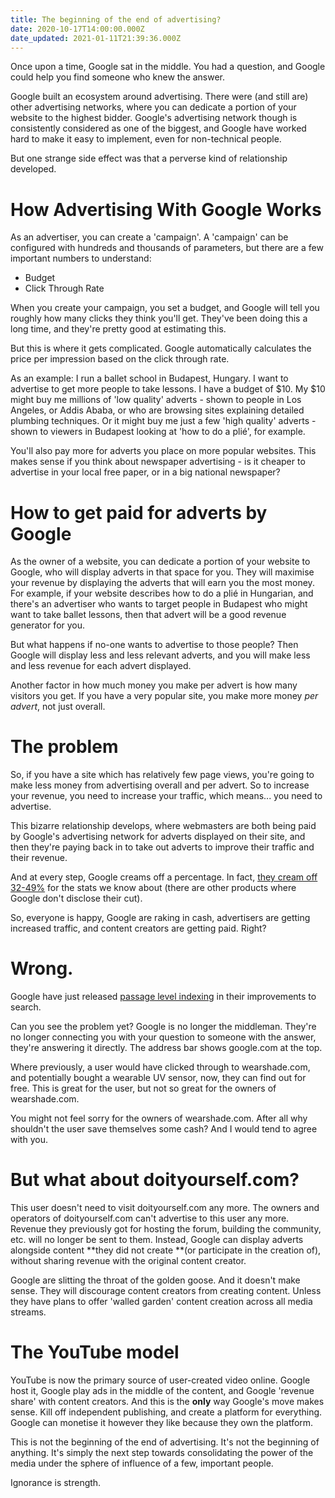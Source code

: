 ```yaml
---
title: The beginning of the end of advertising?
date: 2020-10-17T14:00:00.000Z
date_updated: 2021-01-11T21:39:36.000Z
---
```


Once upon a time, Google sat in the middle. You had a question, and Google could help you find someone who knew the answer.

Google built an ecosystem around advertising. There were (and still are) other advertising networks, where you can dedicate a portion of your website to the highest bidder. Google's advertising network though is consistently considered as one of the biggest, and Google have worked hard to make it easy to implement, even for non-technical people.

But one strange side effect was that a perverse kind of relationship developed.

# How Advertising With Google Works

As an advertiser, you can create a 'campaign'. A 'campaign' can be configured with hundreds and thousands of parameters, but there are a few important numbers to understand:

- Budget
- Click Through Rate

When you create your campaign, you set a budget, and Google will tell you roughly how many clicks they think you'll get. They've been doing this a long time, and they're pretty good at estimating this.

But this is where it gets complicated. Google automatically calculates the price per impression based on the click through rate.

As an example: I run a ballet school in Budapest, Hungary. I want to advertise to get more people to take lessons. I have a budget of $10. My $10 might buy me millions of 'low quality' adverts - shown to people in Los Angeles, or Addis Ababa, or who are browsing sites explaining detailed plumbing techniques. Or it might buy me just a few 'high quality' adverts - shown to viewers in Budapest looking at 'how to do a plié', for example.

You'll also pay more for adverts you place on more popular websites. This makes sense if you think about newspaper advertising - is it cheaper to advertise in your local free paper, or in a big national newspaper?

# How to get paid for adverts by Google

As the owner of a website, you can dedicate a portion of your website to Google, who will display adverts in that space for you. They will maximise your revenue by displaying the adverts that will earn you the most money. For example, if your website describes how to do a plié in Hungarian, and there's an advertiser who wants to target people in Budapest who might want to take ballet lessons, then that advert will be a good revenue generator for you.

But what happens if no-one wants to advertise to those people? Then Google will display less and less relevant adverts, and you will make less and less revenue for each advert displayed.

Another factor in how much money you make per advert is how many visitors you get. If you have a very popular site, you make more money _per advert_, not just overall.

# The problem

So, if you have a site which has relatively few page views, you're going to make less money from advertising overall and per advert. So to increase your revenue, you need to increase your traffic, which means... you need to advertise.

This bizarre relationship develops, where webmasters are both being paid by Google's advertising network for adverts displayed on their site, and then they're paying back in to take out adverts to improve their traffic and their revenue.

And at every step, Google creams off a percentage. In fact, [they cream off 32-49%](https://support.google.com/adsense/answer/180195?hl=en) for the stats we know about (there are other products where Google don't disclose their cut).

So, everyone is happy, Google are raking in cash, advertisers are getting increased traffic, and content creators are getting paid. Right?

# Wrong.

Google have just released [passage level indexing](https://www.blog.google/products/search/search-on) in their improvements to search.

Can you see the problem yet? Google is no longer the middleman. They're no longer connecting you with your question to someone with the answer, they're answering it directly. The address bar shows google.com at the top.

Where previously, a user would have clicked through to wearshade.com, and potentially bought a wearable UV sensor, now, they can find out for free. This is great for the user, but not so great for the owners of wearshade.com.

You might not feel sorry for the owners of wearshade.com. After all why shouldn't the user save themselves some cash? And I would tend to agree with you.

# But what about doityourself.com?

This user doesn't need to visit doityourself.com any more. The owners and operators of doityourself.com can't advertise to this user any more. Revenue they previously got for hosting the forum, building the community, etc. will no longer be sent to them. Instead, Google can display adverts alongside content **they did not create **(or participate in the creation of), without sharing revenue with the original content creator.

Google are slitting the throat of the golden goose. And it doesn't make sense. They will discourage content creators from creating content. Unless they have plans to offer 'walled garden' content creation across all media streams.

# The YouTube model

YouTube is now the primary source of user-created video online. Google host it, Google play ads in the middle of the content, and Google 'revenue share' with content creators. And this is the **only** way Google's move makes sense. Kill off independent publishing, and create a platform for everything. Google can monetise it however they like because they own the platform.

This is not the beginning of the end of advertising. It's not the beginning of anything. It's simply the next step towards consolidating the power of the media under the sphere of influence of a few, important people.

Ignorance is strength.
